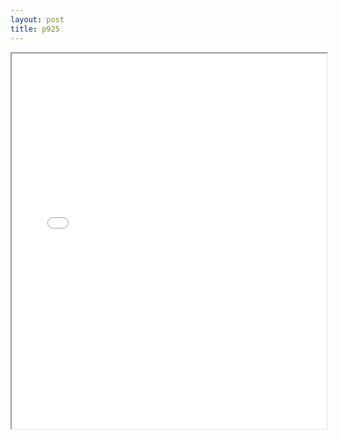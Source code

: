 ```yaml
---
layout: post
title: p925
---
```


<div class="pdf-container">
<iframe src="/ea/assets/pdfs/pubs.n.ins/p925.pdf" height="600" width="100%" allowFullScreen="true"></iframe>
</div>

